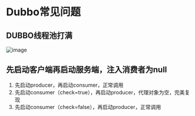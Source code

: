 


# Dubbo常见问题

## DUBBO线程池打满
<!-- 
https://mp.weixin.qq.com/s/3EX7rnIrj_lESoReKf00FQ
 为什么一段看似正确的代码会导致DUBBO线程池被打满 
 https://mp.weixin.qq.com/s/OW6cSK3xl1fZfQwCjWWqqg
-->
![image](http://182.92.69.8:8081/img/microService/Dubbo/dubbo-60.png)   

## 先启动客户端再启动服务端，注入消费者为null
<!-- 
https://mp.weixin.qq.com/s/xdhXF8UzUmAhdCsJjDXtag
-->
1. 先启动producer，再启动consumer，正常调用
2. 先启动consumer（check=true），再启动producer，代理对象为空，完美复现
3. 先启动consumer（check=false），再启动producer，正常调用


